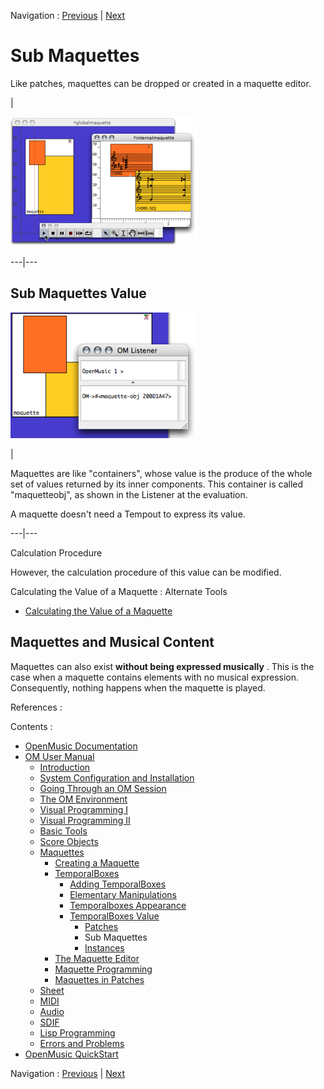 
Navigation : [Previous](PatchValue "page précédente\(Patches\)") |
[Next](InstancesValue "Next\(Instances\)")

# Sub Maquettes

Like patches, maquettes can be dropped or created in a maquette editor.

|

[![](../res/play_2.png)](../res/play_1.png "Cliquez pour agrandir")  
  
---|---  
  
## Sub Maquettes Value

![](../res/evalmaq.png)

|

Maquettes are like "containers", whose value is the produce of the whole set
of values returned by its inner components. This container is called
"maquetteobj", as shown in the Listener at the evaluation.

A maquette doesn't need a Tempout to express its value.  
  
---|---  
  
Calculation Procedure

However, the calculation procedure of this value can be modified.

Calculating the Value of a Maquette : Alternate Tools

  * [Calculating the Value of a Maquette](Synthesispatch)

## Maquettes and Musical Content

Maquettes can also exist  **without being expressed musically** . This is the
case when a maquette contains elements with no musical expression.
Consequently, nothing happens when the maquette is played.

References :

Contents :

  * [OpenMusic Documentation](OM-Documentation)
  * [OM User Manual](OM-User-Manual)
    * [Introduction](00-Contents)
    * [System Configuration and Installation](Installation)
    * [Going Through an OM Session](Goingthrough)
    * [The OM Environment](Environment)
    * [Visual Programming I](BasicVisualProgramming)
    * [Visual Programming II](AdvancedVisualProgramming)
    * [Basic Tools](BasicObjects)
    * [Score Objects](ScoreObjects)
    * [Maquettes](Maquettes)
      * [Creating a Maquette](Maquette)
      * [TemporalBoxes](TemporalBoxes)
        * [Adding TemporalBoxes](AddingTempbox)
        * [Elementary Manipulations](elementary)
        * [Temporalboxes Appearance](Appearance)
        * [TemporalBoxes Value](TempValues)
          * [Patches](PatchValue)
          * Sub Maquettes
          * [Instances](InstancesValue)
      * [The Maquette Editor](Editor)
      * [Maquette Programming](Programming%20Maquette)
      * [Maquettes in Patches](Maquettes%20in%20Patches)
    * [Sheet](Sheet)
    * [MIDI](MIDI)
    * [Audio](Audio)
    * [SDIF](SDIF)
    * [Lisp Programming](Lisp)
    * [Errors and Problems](errors)
  * [OpenMusic QuickStart](QuickStart-Chapters)

Navigation : [Previous](PatchValue "page précédente\(Patches\)") |
[Next](InstancesValue "Next\(Instances\)")

